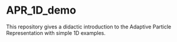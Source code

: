 # APR_1D_demo
This repository gives a didactic introduction to the Adaptive Particle Representation with simple 1D examples. 
